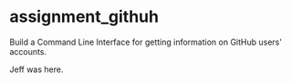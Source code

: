 # assignment_githuh
Build a Command Line Interface for getting information on GitHub users' accounts.

Jeff was here.